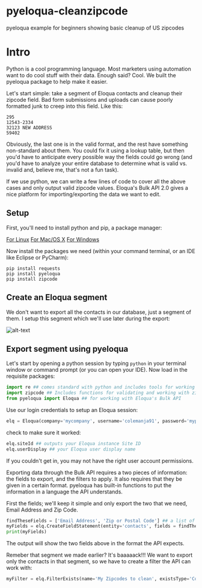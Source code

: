 # pyeloqua-cleanzipcode
pyeloqua example for beginners showing basic cleanup of US zipcodes

# Intro
Python is a cool programming language. Most marketers using automation want to do cool stuff with their data. Enough said? Cool. We built the pyeloqua package to help make it easier.

Let's start simple: take a segment of Eloqua contacts and cleanup their zipcode field. Bad form submissions and uploads can cause poorly formatted junk to creep into this field. Like this:
```
295
12543-2334
32123 NEW ADDRESS
59402
```
Obviously, the last one is in the valid format, and the rest have something non-standard about them. You could fix it using a lookup table, but then you'd have to anticipate every possible way the fields could go wrong (and you'd have to analyze your entire database to determine what is valid vs. invalid and, believe me, that's not a fun task).

If we use python, we can write a few lines of code to cover all the above cases and only output valid zipcode values. Eloqua's Bulk API 2.0 gives a nice platform for importing/exporting the data we want to edit.

## Setup
First, you'll need to install python and pip, a package manager:

[For Linux](http://docs.python-guide.org/en/latest/starting/install/linux/)
[For Mac/OS X](http://docs.python-guide.org/en/latest/starting/install/osx/)
[For Windows](http://docs.python-guide.org/en/latest/starting/install/win/)

Now install the packages we need (within your command terminal, or an IDE like Eclipse or PyCharm):
```
pip install requests
pip install pyeloqua
pip install zipcode
```
## Create an Eloqua segment
We don't want to export all the contacts in our database, just a segment of them. I setup this segment which we'll use later during the export:

![alt-text]()

## Export segment using pyeloqua
Let's start by opening a python session by typing `python` in your terminal window or command prompt (or you can open your IDE).
Now load in the requisite packages:
```python
import re ## comes standard with python and includes tools for working with strings
import zipcode ## Includes functions for validating and working with zipcodes. Handy, right?
from pyeloqua import Eloqua ## for working with Eloqua's Bulk API
```
Use our login credentials to setup an Eloqua session:
```python
elq = Eloqua(company='mycompany', username='colemanja91', password='mypassword')
```
check to make sure it worked:
```python
elq.siteId ## outputs your Eloqua instance Site ID
elq.userDisplay ## your Eloqua user display name
```
If you couldn't get in, you may not have the right user account permissions.

Exporting data through the Bulk API requires a two pieces of information: the fields to export, and the filters to apply. It also requires that they be given in a certain format. pyeloqua has built-in functions to put the information in a language the API understands.

First the fields; we'll keep it simple and only export the two that we need, Email Address and Zip Code.
```python
findTheseFields = ['Email Address', 'Zip or Postal Code'] ## a list of fields we want from Eloqua
myFields = elq.CreateFieldStatement(entity='contacts', fields = findTheseFields, useInternalName=False)
print(myFields)
```
The output will show the two fields above in the format the API expects.

Remeber that segment we made earlier? It's baaaaack!!! We want to export only the contacts in that segment, so we have to create a filter the API can work with:
```python
myFilter = elq.FilterExists(name='My Zipcodes to clean', existsType='ContactSegment')
```
